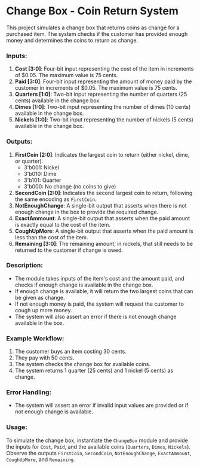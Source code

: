 # Change Box - Coin Return System

This project simulates a change box that returns coins as change for a purchased item. The system checks if the customer has provided enough money and determines the coins to return as change.

### Inputs:
1. **Cost [3:0]**: Four-bit input representing the cost of the item in increments of $0.05. The maximum value is 75 cents.
2. **Paid [3:0]**: Four-bit input representing the amount of money paid by the customer in increments of $0.05. The maximum value is 75 cents.
3. **Quarters [1:0]**: Two-bit input representing the number of quarters (25 cents) available in the change box.
4. **Dimes [1:0]**: Two-bit input representing the number of dimes (10 cents) available in the change box.
5. **Nickels [1:0]**: Two-bit input representing the number of nickels (5 cents) available in the change box.

### Outputs:
1. **FirstCoin [2:0]**: Indicates the largest coin to return (either nickel, dime, or quarter).
   - 3'b001: Nickel
   - 3'b010: Dime
   - 3'b101: Quarter
   - 3'b000: No change (no coins to give)
2. **SecondCoin [2:0]**: Indicates the second largest coin to return, following the same encoding as `FirstCoin`.
3. **NotEnoughChange**: A single-bit output that asserts when there is not enough change in the box to provide the required change.
4. **ExactAmmount**: A single-bit output that asserts when the paid amount is exactly equal to the cost of the item.
5. **CoughUpMore**: A single-bit output that asserts when the paid amount is less than the cost of the item.
6. **Remaining [3:0]**: The remaining amount, in nickels, that still needs to be returned to the customer if change is owed.

### Description:
- The module takes inputs of the item's cost and the amount paid, and checks if enough change is available in the change box. 
- If enough change is available, it will return the two largest coins that can be given as change.
- If not enough money is paid, the system will request the customer to cough up more money.
- The system will also assert an error if there is not enough change available in the box.

### Example Workflow:
1. The customer buys an item costing 30 cents.
2. They pay with 50 cents.
3. The system checks the change box for available coins.
4. The system returns 1 quarter (25 cents) and 1 nickel (5 cents) as change.

### Error Handling:
- The system will assert an error if invalid input values are provided or if not enough change is available.

### Usage:
To simulate the change box, instantiate the `ChangeBox` module and provide the inputs for `Cost`, `Paid`, and the available coins (`Quarters`, `Dimes`, `Nickels`). Observe the outputs `FirstCoin`, `SecondCoin`, `NotEnoughChange`, `ExactAmmount`, `CoughUpMore`, and `Remaining`.

